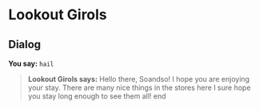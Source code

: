 # Lookout Girols


## Dialog

**You say:** `hail`



>**Lookout Girols says:** Hello there, Soandso! I hope you are enjoying your stay. There are many nice things in the stores here I sure hope you stay long enough to see them all!
end
